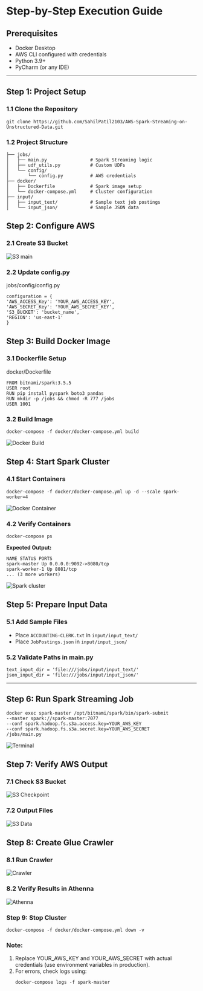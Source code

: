 # Step-by-Step Execution Guide

## Prerequisites
- Docker Desktop
- AWS CLI configured with credentials
- Python 3.9+
- PyCharm (or any IDE)

---

## Step 1: Project Setup
### 1.1 Clone the Repository
```
git clone https://github.com/SahilPatil2103/AWS-Spark-Streaming-on-Unstructured-Data.git
```


### 1.2 Project Structure
```
├── jobs/
│   ├── main.py                # Spark Streaming logic
│   ├── udf_utils.py           # Custom UDFs
│   └── config/
│       └── config.py          # AWS credentials
├── docker/
│   ├── Dockerfile             # Spark image setup
│   └── docker-compose.yml     # Cluster configuration
├── input/
│   ├── input_text/            # Sample text job postings
│   └── input_json/            # Sample JSON data
```
## Step 2: Configure AWS
### 2.1 Create S3 Bucket
![S3 main](https://github.com/SahilPatil2103/AWS-Spark-Streaming-on-Unstructured-Data/blob/main/Images/S3%20main.png)

### 2.2 Update config.py
jobs/config/config.py
```
configuration = {
'AWS_ACCESS_Key': 'YOUR_AWS_ACCESS_KEY',
'AWS_SECRET_Key': 'YOUR_AWS_SECRET_KEY',
'S3_BUCKET': 'bucket_name',
'REGION': 'us-east-1'
}
```

## Step 3: Build Docker Image
### 3.1 Dockerfile Setup
docker/Dockerfile
```
FROM bitnami/spark:3.5.5
USER root
RUN pip install pyspark boto3 pandas
RUN mkdir -p /jobs && chmod -R 777 /jobs
USER 1001
```

### 3.2 Build Image
```
docker-compose -f docker/docker-compose.yml build
```
![Docker Build](https://github.com/SahilPatil2103/AWS-Spark-Streaming-on-Unstructured-Data/blob/main/Images/Docker%20Terminal.png)


## Step 4: Start Spark Cluster
### 4.1 Start Containers
```
docker-compose -f docker/docker-compose.yml up -d --scale spark-worker=4
```
![Docker Container](https://github.com/SahilPatil2103/AWS-Spark-Streaming-on-Unstructured-Data/blob/main/Images/docker%20container.png)

### 4.2 Verify Containers
```
docker-compose ps
```

**Expected Output:**
```
NAME STATUS PORTS
spark-master Up 0.0.0.0:9092->8080/tcp
spark-worker-1 Up 8081/tcp
... (3 more workers)
```
![Spark cluster](https://github.com/SahilPatil2103/AWS-Spark-Streaming-on-Unstructured-Data/blob/main/Images/Spark.png)

## Step 5: Prepare Input Data
### 5.1 Add Sample Files
- Place `ACCOUNTING-CLERK.txt` in `input/input_text/`
- Place `JobPostings.json` in `input/input_json/`

### 5.2 Validate Paths in main.py
```
text_input_dir = 'file:///jobs/input/input_text/'
json_input_dir = 'file:///jobs/input/input_json/'
```

---

## Step 6: Run Spark Streaming Job
```
docker exec spark-master /opt/bitnami/spark/bin/spark-submit
--master spark://spark-master:7077
--conf spark.hadoop.fs.s3a.access.key=YOUR_AWS_KEY
--conf spark.hadoop.fs.s3a.secret.key=YOUR_AWS_SECRET
/jobs/main.py
```
![Terminal](https://github.com/SahilPatil2103/AWS-Spark-Streaming-on-Unstructured-Data/blob/main/Images/terminal%201.png)


## Step 7: Verify AWS Output
### 7.1 Check S3 Bucket
![S3 Checkpoint](https://github.com/SahilPatil2103/AWS-Spark-Streaming-on-Unstructured-Data/blob/main/Images/S3%20C1.1.png)

### 7.2 Output Files
![S3 Data](https://github.com/SahilPatil2103/AWS-Spark-Streaming-on-Unstructured-Data/blob/main/Images/S3%20d1.1.png)

## Step 8: Create Glue Crawler
### 8.1 Run Crawler
![Crawler](https://github.com/SahilPatil2103/AWS-Spark-Streaming-on-Unstructured-Data/blob/main/Images/aws%20crawler.png)

### 8.2 Verify Results in Athenna
![Athenna](https://github.com/SahilPatil2103/AWS-Spark-Streaming-on-Unstructured-Data/blob/main/Images/Athenna%20result.png)

### Step 9: Stop Cluster
```
docker-compose -f docker/docker-compose.yml down -v
```

### Note:
1. Replace YOUR_AWS_KEY and YOUR_AWS_SECRET with actual credentials (use environment variables in production).
2. For errors, check logs using:
   ```
   docker-compose logs -f spark-master
   ```
   
